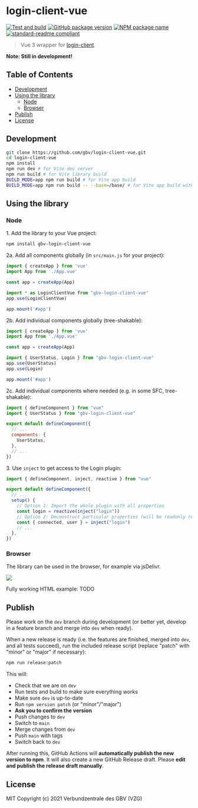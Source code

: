 # login-client-vue
[![Test and build](https://github.com/gbv/login-client-vue/actions/workflows/test-and-build.yml/badge.svg)](https://github.com/gbv/login-client-vue/actions/workflows/test-and-build.yml)
[![GitHub package version](https://img.shields.io/github/package-json/v/gbv/login-client-vue.svg?label=version)](https://github.com/gbv/login-client-vue)
[![NPM package name](https://img.shields.io/badge/npm-@stefandesu/vite--test--library-blue.svg)](https://www.npmjs.com/package/gbv-login-client-vue)
[![standard-readme compliant](https://img.shields.io/badge/readme%20style-standard-brightgreen.svg)](https://github.com/RichardLitt/standard-readme)

> Vue 3 wrapper for [login-client](https://github.com/gbv/login-client).

**Note: Still in development!**

## Table of Contents <!-- omit in toc -->
- [Development](#development)
- [Using the library](#using-the-library)
  - [Node](#node)
  - [Browser](#browser)
- [Publish](#publish)
- [License](#license)

## Development
```bash
git clone https://github.com/gbv/login-client-vue.git
cd login-client-vue
npm install
npm run dev # for Vite dev server
npm run build # for Vite library build
BUILD_MODE=app npm run build # for Vite app build
BUILD_MODE=app npm run build -- --base=/base/ # for Vite app build with different base
```

## Using the library

### Node

1\. Add the library to your Vue project:
```bash
npm install gbv-login-client-vue
```

2a. Add all components globally (in `src/main.js` for your project):
```js
import { createApp } from 'vue'
import App from './App.vue'

const app = createApp(App)

import * as LoginClientVue from "gbv-login-client-vue"
app.use(LoginClientVue)

app.mount('#app')
```

2b. Add individual components globally (tree-shakable):
```js
import { createApp } from 'vue'
import App from './App.vue'

const app = createApp(App)

import { UserStatus, Login } from "gbv-login-client-vue"
app.use(UserStatus)
app.use(Login)

app.mount('#app')
```

2c. Add individual components where needed (e.g. in some SFC, tree-shakable):
```js
import { defineComponent } from "vue"
import { UserStatus } from "gbv-login-client-vue"

export default defineComponent({
  // ...
  components: {
    UserStatus,
  },
  // ...
})
```

3\. Use `inject` to get access to the Login plugin:
```js
import { defineComponent, inject, reactive } from "vue"

export default defineComponent({
  // ...
  setup() {
    // Option 1: Import the whole plugin with all properties
    const login = reactive(inject("login"))
    // Option 2: Deconstruct particular properties (will be readonly refs)
    const { connected, user } = inject("login")
    // ...
  },
})
```

### Browser
The library can be used in the browser, for example via jsDelivr.

[![](https://data.jsdelivr.com/v1/package/npm/gbv-login-client-vue/badge?style=rounded)](https://www.jsdelivr.com/package/npm/gbv-login-client-vue)

Fully working HTML example: TODO

## Publish
Please work on the `dev` branch during development (or better yet, develop in a feature branch and merge into `dev` when ready).

When a new release is ready (i.e. the features are finished, merged into `dev`, and all tests succeed), run the included release script (replace "patch" with "minor" or "major" if necessary):

```bash
npm run release:patch
```

This will:
- Check that we are on `dev`
- Run tests and build to make sure everything works
- Make sure `dev` is up-to-date
- Run `npm version patch` (or "minor"/"major")
- **Ask you to confirm the version**
- Push changes to `dev`
- Switch to `main`
- Merge changes from `dev`
- Push `main` with tags
- Switch back to `dev`

After running this, GitHub Actions will **automatically publish the new version to npm**. It will also create a new GitHub Release draft. Please **edit and publish the release draft manually**.

## License
MIT Copyright (c) 2021 Verbundzentrale des GBV (VZG)
